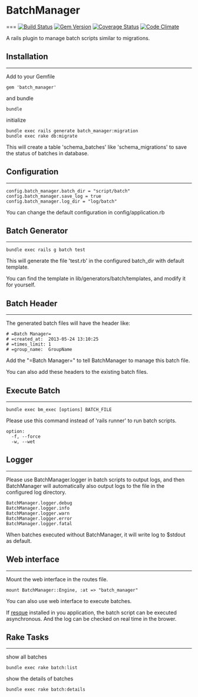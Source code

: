 # BatchManager
===
[![Build Status](https://travis-ci.org/cctiger36/batch_manager.png?branch=master)](https://travis-ci.org/cctiger36/batch_manager) [![Gem Version](https://badge.fury.io/rb/batch_manager.png)](http://badge.fury.io/rb/batch_manager) [![Coverage Status](https://coveralls.io/repos/cctiger36/batch_manager/badge.png?branch=master)](https://coveralls.io/r/cctiger36/batch_manager?branch=master) [![Code Climate](https://codeclimate.com/github/cctiger36/batch_manager.png)](https://codeclimate.com/github/cctiger36/batch_manager)

A rails plugin to manage batch scripts similar to migrations.

## Installation
---

Add to your Gemfile

    gem 'batch_manager'

and bundle

    bundle

initialize

    bundle exec rails generate batch_manager:migration
    bundle exec rake db:migrate

This will create a table 'schema_batches' like 'schema_migrations' to save the status of batches in database.

## Configuration
---

    config.batch_manager.batch_dir = "script/batch"
    config.batch_manager.save_log = true
    config.batch_manager.log_dir = "log/batch"

You can change the default configuration in config/application.rb

## Batch Generator
---

    bundle exec rails g batch test

This will generate the file 'test.rb' in the configured batch_dir with default template.

You can find the template in lib/generators/batch/templates, and modify it for yourself.

## Batch Header
---

The generated batch files will have the header like:

    # =Batch Manager=
    # =created_at:  2013-05-24 13:10:25
    # =times_limit: 1
    # =group_name:  GroupName

Add the "=Batch Manager=" to tell BatchManager to manage this batch file.

You can also add these headers to the existing batch files.

## Execute Batch
---

    bundle exec bm_exec [options] BATCH_FILE

Please use this command instead of 'rails runner' to run batch scripts.

    option:
      -f, --force
      -w, --wet

## Logger
---

Please use BatchManager.logger in batch scripts to output logs, and then BatchManager will automatically also output logs to the file in the configured log directory.

    BatchManager.logger.debug
    BatchManager.logger.info
    BatchManager.logger.warn
    BatchManager.logger.error
    BatchManager.logger.fatal

When batches executed without BatchManager, it will write log to $stdout as default.

## Web interface
---

Mount the web interface in the routes file.

    mount BatchManager::Engine, :at => "batch_manager"

You can also use web interface to execute batches.

If [resque](https://github.com/resque/resque) installed in you application, the batch script can be executed asynchronous. And the log can be checked on real time in the brower.

## Rake Tasks
---

show all batches

    bundle exec rake batch:list

show the details of batches

    bundle exec rake batch:details
